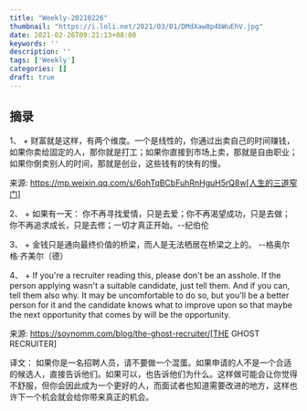 ```yaml
---
title: "Weekly-20210226"
thumbnail: "https://i.loli.net/2021/03/01/DMdXaw8p4bWuEhV.jpg"
date: 2021-02-26T09:21:13+08:00
keywords: ''
description: ''
tags: ['Weekly']
categories: []
draft: true
---
```


## 摘录 

1、 +
财富就是这样，有两个维度。一个是线性的，你通过出卖自己的时间赚钱，如果你卖给固定的人，那你就是打工；如果你直接到市场上卖，那就是自由职业；如果你倒卖别人的时间，那就是创业，这些钱有的快有的慢。

来源: https://mp.weixin.qq.com/s/6ohTqBCbFuhRnHguH5rQ8w[人生的三道窄门]

2、 +
如果有一天： 你不再寻找爱情，只是去爱；你不再渴望成功，只是去做； 你不再追求成长，只是去修；一切才真正开始。--纪伯伦

3、 + 
金钱只是通向最终价值的桥梁，而人是无法栖居在桥梁之上的。 
--格奥尔格·齐美尔（德）

4、 +
If you're a recruiter reading this, please don't be an asshole. If the person applying wasn't a suitable candidate, just tell them. And if you can, tell them also why. It may be uncomfortable to do so, but you'll be a better person for it and the candidate knows what to improve upon so that maybe the next opportunity that comes by will be the opportunity. 

来源: https://soynomm.com/blog/the-ghost-recruiter/[THE GHOST RECRUITER]

译文：
如果你是一名招聘人员，请不要做一个混蛋。如果申请的人不是一个合适的候选人，直接告诉他们。如果可以，也告诉他们为什么。这样做可能会让你觉得不舒服，但你会因此成为一个更好的人，而面试者也知道需要改进的地方，这样也许下一个机会就会给你带来真正的机会。  





